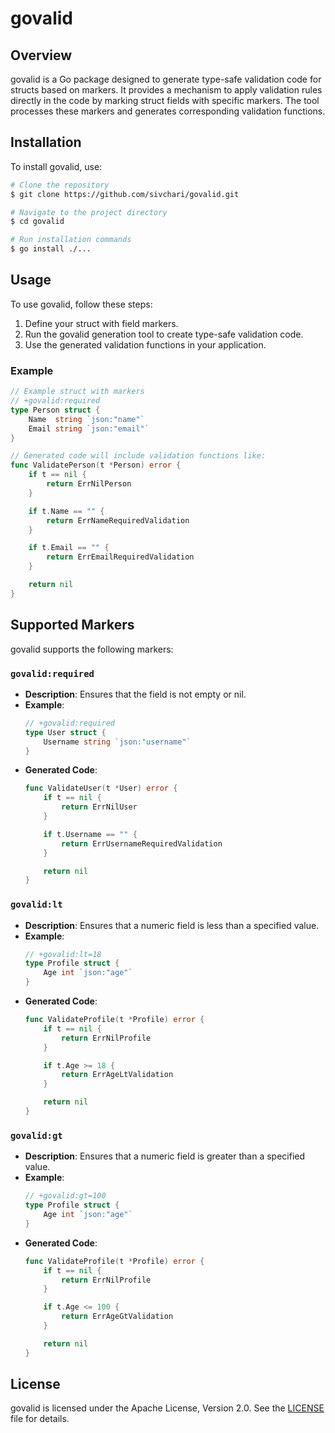 # govalid

## Overview

govalid is a Go package designed to generate type-safe validation code for structs based on markers. It provides a mechanism to apply validation rules directly in the code by marking struct fields with specific markers. The tool processes these markers and generates corresponding validation functions.

## Installation

To install govalid, use:

```bash
# Clone the repository
$ git clone https://github.com/sivchari/govalid.git

# Navigate to the project directory
$ cd govalid

# Run installation commands
$ go install ./...
```

## Usage

To use govalid, follow these steps:

1. Define your struct with field markers.
2. Run the govalid generation tool to create type-safe validation code.
3. Use the generated validation functions in your application.

### Example

```go
// Example struct with markers
// +govalid:required
type Person struct {
    Name  string `json:"name"`
    Email string `json:"email"`
}

// Generated code will include validation functions like:
func ValidatePerson(t *Person) error {
    if t == nil {
        return ErrNilPerson
    }

    if t.Name == "" {
        return ErrNameRequiredValidation
    }

    if t.Email == "" {
        return ErrEmailRequiredValidation
    }

    return nil
}
```

## Supported Markers

govalid supports the following markers:

### `govalid:required`
- **Description**: Ensures that the field is not empty or nil.
- **Example**:
  ```go
  // +govalid:required
  type User struct {
      Username string `json:"username"`
  }
  ```
- **Generated Code**:
  ```go
  func ValidateUser(t *User) error {
      if t == nil {
          return ErrNilUser
      }

      if t.Username == "" {
          return ErrUsernameRequiredValidation
      }

      return nil
  }
  ```

### `govalid:lt`
- **Description**: Ensures that a numeric field is less than a specified value.
- **Example**:
  ```go
  // +govalid:lt=18
  type Profile struct {
      Age int `json:"age"`
  }
  ```
- **Generated Code**:
  ```go
  func ValidateProfile(t *Profile) error {
      if t == nil {
          return ErrNilProfile
      }

      if t.Age >= 18 {
          return ErrAgeLtValidation
      }

      return nil
  }
  ```

### `govalid:gt`
- **Description**: Ensures that a numeric field is greater than a specified value.
- **Example**:
  ```go
  // +govalid:gt=100
  type Profile struct {
      Age int `json:"age"`
  }
  ```
- **Generated Code**:
  ```go
  func ValidateProfile(t *Profile) error {
      if t == nil {
          return ErrNilProfile
      }

      if t.Age <= 100 {
          return ErrAgeGtValidation
      }

      return nil
  }
  ```


## License

govalid is licensed under the Apache License, Version 2.0. See the [LICENSE](LICENSE) file for details.
